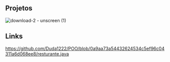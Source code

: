 ## Projetos 
![download-2 - unscreen (1)](https://github.com/Duda1222/POO/assets/145066917/203f172e-07d2-4908-a1ce-ed0b0e152ec9)
## Links 
https://github.com/Duda1222/POO/blob/0a9aa73a54432624534c5ef96c04311a6d068ee8/resturante.java
